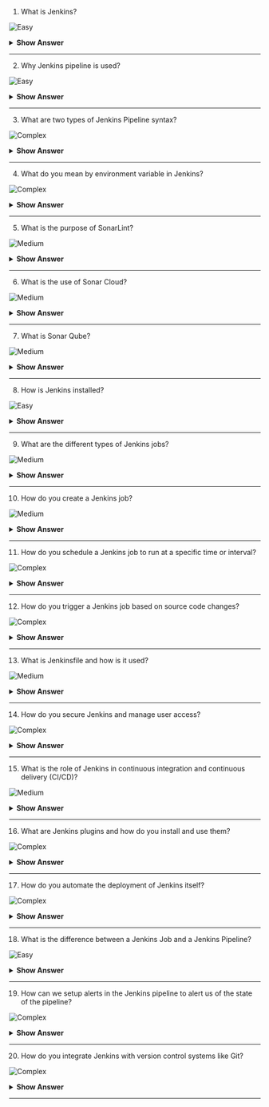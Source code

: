 1. What is Jenkins?

![Easy](https://github.com/revaturelabs/interviewquestions/blob/dev/ComplexityTags/simple%20(2).svg)

<details> <summary> <b> Show Answer </b> </summary>

<blockquote> 

- Jenkins is a self-contained, open-source automation server, which can be used to automate the building, testing and deployment of software.

</blockquote> 

</details>

---

2. Why Jenkins pipeline is used?

![Easy](https://github.com/revaturelabs/interviewquestions/blob/dev/ComplexityTags/simple%20(2).svg)

<details> <summary> <b> Show Answer </b> </summary>

<blockquote> 

- Jenkins Pipeline (or simply Pipeline with a capital P) is a suite of plugins that supports implementing and integrating continuous delivery pipelines into Jenkins. 
- This allows us to automate the process of getting software from version control to our users and customers.

</blockquote> 

</details>

---

3. What are two types of Jenkins Pipeline syntax?

![Complex](https://github.com/revaturelabs/interviewquestions/blob/dev/ComplexityTags/Complex%20(2).svg)

<details> <summary> <b> Show Answer </b> </summary>

<blockquote> 

- A Jenkinsfile can be written using two types of syntax - Declarative and Scripted. 
- Declarative and Scripted Pipelines are constructed fundamentally differently. 
- Declarative Pipeline is a more recent feature of Jenkins Pipeline which:
    - provides richer syntactical features over Scripted Pipeline syntax, and
    - is designed to make writing and reading Pipeline code easier.

</blockquote> 

</details>

---

4. What do you mean by environment variable in Jenkins?

![Complex](https://github.com/revaturelabs/interviewquestions/blob/dev/ComplexityTags/Complex%20(2).svg)

<details> <summary> <b> Show Answer </b> </summary>

<blockquote> 

- Jenkins Pipeline exposes environment variables via the global variable `env`, which is available from anywhere within a `Jenkinsfile`. 
- Few variables listed below-
  - `BUILD_NUMBER`: The current build number, such as "153".
  - `JOB_NAME`: Name of the project of this build, such as "foo" or "foo/bar".
  - `WORKSPACE`: The absolute path of the workspace.

</blockquote> 

</details>

---

5. What is the purpose of SonarLint?

![Medium](https://github.com/revaturelabs/interviewquestions/blob/dev/ComplexityTags/Medium%20(2).svg)

<details> <summary> <b> Show Answer </b> </summary>

<blockquote> 

- SonarLint is a free, open-source linting tool. 
- A linting tool/linter is a software tool which, when integrated with an IDE, can provide increased code quality feedback to the developer.
- SonarLint is an IDE extension that helps detect and fix quality issues as we write code. 
- For Eclipse, you can get it directly from the Eclipse Marketplace, and it will then detect new bugs and quality issues as we code (in Java, JavaScript, PHP, SQL, and Python).

</blockquote> 

</details>

---

6. What is the use of Sonar Cloud?

![Medium](https://github.com/revaturelabs/interviewquestions/blob/dev/ComplexityTags/Medium%20(2).svg)

<details> <summary> <b> Show Answer </b> </summary>

<blockquote> 

- Sonar Cloud is a cloud-based code review solution which can be configured to review code within a cloud repository, such as GitHub.

</blockquote> 

</details>

---

7. What is Sonar Qube?

![Medium](https://github.com/revaturelabs/interviewquestions/blob/dev/ComplexityTags/Medium%20(2).svg)

<details> <summary> <b> Show Answer </b> </summary>

<blockquote> 

- SonarQube is a Code Quality Assurance tool built to work on a centralized server or integrated into a development pipeline that collects and analyzes source code and provides reports for the code quality of our project. 
- SonarQube is an open-source platform developed by SonarSource for continuous inspection of code quality to perform automatic reviews with static analysis of code to detect bugs, code smells on 29 programming languages and enables quality to be measured continually over time.

</blockquote> 

</details>

---

8. How is Jenkins installed?

![Easy](https://github.com/revaturelabs/interviewquestions/blob/dev/ComplexityTags/Complex%20(2).svg)

<details> <summary> <b> Show Answer </b> </summary>

<blockquote> 

- Jenkins is usually shipped as war file which can be run in servlet containers such as Apache Tomcat or GlassFish.
- Docker image of Jenkins is also available, which can be run in Docker as container.

</blockquote> 

</details>

---

9. What are the different types of Jenkins jobs?

![Medium](https://github.com/revaturelabs/interviewquestions/blob/dev/ComplexityTags/Complex%20(2).svg)

<details> <summary> <b> Show Answer </b> </summary>

<blockquote> 

The different types of Jenkins jobs are:

1. Freestyle Jobs: Freestyle jobs are the most flexible type of Jenkins job. They allow you to configure custom build steps, execute shell commands, trigger other jobs, and perform various actions based on your requirements.

2. Pipeline Jobs: Pipeline jobs, also known as Jenkins Pipeline, allow you to define your build process as a code script using the Jenkinsfile. The Jenkinsfile can be written in either the Declarative or Scripted syntax, and it provides powerful capabilities for defining complex build pipelines and managing the entire software delivery process.

3. Maven Jobs: Maven jobs are specifically designed for building Maven-based projects. They automatically configure the Maven environment and provide options to specify the Maven goals, profiles, and other parameters for building and testing the project.

4. Multibranch Pipeline Jobs: Multibranch pipeline jobs are used when you have multiple branches in your version control system (such as Git or SVN), and you want to create separate build pipelines for each branch. This allows you to build, test, and deploy each branch independently.

5. GitHub Organization Jobs: GitHub Organization jobs are used to automatically create Jenkins pipelines for multiple repositories within a GitHub organization. It scans the organization's repositories and creates separate pipeline jobs for each repository, enabling continuous integration and delivery for all projects in the organization.

6. Parameterized Jobs: Parameterized jobs allow you to define parameters that can be passed to the job at runtime. These parameters can be used to customize the build process or provide user inputs during job execution.


</blockquote> 

</details>

---

10. How do you create a Jenkins job?

![Medium](https://github.com/revaturelabs/interviewquestions/blob/dev/ComplexityTags/Complex%20(2).svg)

<details> <summary> <b> Show Answer </b> </summary>

<blockquote> 

To create a Jenkins job, you can follow these steps:

1. Log in to your Jenkins server and navigate to the Jenkins dashboard.

2. Click on "New Item" or "Create new jobs" to create a new Jenkins job.

3. Enter a name for your job and select the type of job you want to create (e.g., Freestyle project, Pipeline, Maven project, etc.).

4. Configure the job settings based on your requirements. This may include specifying the source code repository, build triggers, build steps, post-build actions, and other job-specific settings.

5. Save the job configuration.

6. Once the job is created, you can manually trigger the build by clicking on the "Build Now" or "Build" button. Alternatively, you can set up triggers such as polling the repository for changes or triggering the build based on specific events.

7. Monitor the build status and view the console output to track the progress and any errors or warnings during the build process.

8. Customize the job further by adding additional build steps, integrating with external tools or plugins, setting up parameters, or configuring build artifacts and notifications.

9. Save and update the job configuration as needed.


</blockquote> 

</details>

---

11. How do you schedule a Jenkins job to run at a specific time or interval?

![Complex](https://github.com/revaturelabs/interviewquestions/blob/dev/ComplexityTags/Complex%20(2).svg)

<details> <summary> <b> Show Answer </b> </summary>

<blockquote> 

To schedule a Jenkins job to run at a specific time or interval, you can use the built-in scheduling feature in Jenkins called "Build Triggers." Here's how you can do it:

1. Open the Jenkins job configuration page for the job you want to schedule.

2. Scroll down to the "Build Triggers" section.

3. Check the checkbox next to the trigger option that suits your scheduling needs. Some common options include:

   - **Build periodically**: This allows you to specify a cron-like schedule expression to run the job at specific times or intervals. For example, to run the job every day at 8:00 AM, you can use the expression `0 8 * * *`.

   - **Poll SCM**: This triggers the build when changes are detected in the source code repository. You can specify the polling interval to check for changes.

   - **Build after other projects are built**: This triggers the build when specific projects (defined by their names) have completed a build.

   - **GitHub hook trigger for GITScm polling**: This triggers the build when changes are pushed to the associated GitHub repository.

4. Configure the trigger settings based on your desired schedule or event.

5. Save the job configuration.

Once the job is configured with the appropriate trigger, Jenkins will automatically run the job according to the specified schedule or event.

</blockquote> 

</details>

---

12. How do you trigger a Jenkins job based on source code changes?

![Complex](https://github.com/revaturelabs/interviewquestions/blob/dev/ComplexityTags/Complex%20(2).svg)

<details> <summary> <b> Show Answer </b> </summary>

<blockquote> 

To trigger a Jenkins job based on source code changes, you can use the "Poll SCM" option in the job configuration. Here's how you can do it:

1. Open the Jenkins job configuration page for the job you want to trigger.

2. Scroll down to the "Build Triggers" section.

3. Check the checkbox for "Poll SCM."

4. Specify the polling schedule or interval in the "Schedule" field. For example, to check for changes every 5 minutes, you can use the expression `*/5 * * * *`.

5. Save the job configuration.



</blockquote> 

</details>

---

13. What is Jenkinsfile and how is it used?

![Medium](https://github.com/revaturelabs/interviewquestions/blob/dev/ComplexityTags/Complex%20(2).svg)

<details> <summary> <b> Show Answer </b> </summary>

<blockquote> 

- The Jenkinsfile is a text file used to define the stages, steps, and flow of a CI/CD process in Jenkins. 
- It is stored alongside the project's source code and versioned with it. 
- The Jenkinsfile can be written in Declarative or Scripted Pipeline syntax and specifies the pipeline's stages, such as build, test, deploy, and custom stages, with their respective steps. Using a Jenkinsfile allows for version control, easy sharing, and repeatability of the CI/CD process. 
- It offers flexibility to define complex pipelines, including conditional logic and parallel execution.
-  Jenkins reads the Jenkinsfile during pipeline execution, following the defined stages and steps to build, test, and deploy the application.


</blockquote> 

</details>

---

14. How do you secure Jenkins and manage user access?

![Complex](https://github.com/revaturelabs/interviewquestions/blob/dev/ComplexityTags/Complex%20(2).svg)

<details> <summary> <b> Show Answer </b> </summary>

<blockquote> 

To secure Jenkins and manage user access, you can follow these steps:

1. Enable security: In the Jenkins global configuration, enable security to enforce authentication and authorization.

2. User creation: Create user accounts for each individual who needs access to Jenkins. Assign appropriate roles and permissions to each user.

3. Plugin installation: Install and configure relevant security plugins, such as the Role-based Authorization Strategy plugin, to enhance user access management.

4. Role-based access control: Define roles that represent different job functions or responsibilities within Jenkins. Assign permissions and access levels to each role.

5. Access control matrix: Configure the access control matrix to specify which users or groups have permissions for various Jenkins operations, such as job creation, configuration, and execution.

6. Securing sensitive information: Store sensitive information, such as API tokens or passwords, securely using credentials plugins or environment variables.

7. Single sign-on (SSO): Integrate Jenkins with existing authentication systems, such as LDAP or Active Directory, to enable single sign-on and streamline user management.

8. Audit trail: Enable auditing and logging to track user activities and monitor any unauthorized access attempts.


</blockquote> 

</details>

---

15. What is the role of Jenkins in continuous integration and continuous delivery (CI/CD)?

![Medium](https://github.com/revaturelabs/interviewquestions/blob/dev/ComplexityTags/Complex%20(2).svg)

<details> <summary> <b> Show Answer </b> </summary>

<blockquote> 

- The role of Jenkins in continuous integration and continuous delivery (CI/CD) is to automate and streamline the software development and release processes.
- Jenkins acts as a central hub that facilitates the continuous integration of code changes, automated testing, and the deployment of applications. 
- It enables developers to merge their code changes into a shared repository, triggering the CI/CD pipeline.

</blockquote> 

</details>

---

16. What are Jenkins plugins and how do you install and use them?

![Complex](https://github.com/revaturelabs/interviewquestions/blob/dev/ComplexityTags/Complex%20(2).svg)

<details> <summary> <b> Show Answer </b> </summary>

<blockquote> 

Jenkins plugins are extensions that provide additional functionality to the Jenkins CI/CD platform. They allow users to enhance and customize Jenkins according to their specific requirements. 

To install a Jenkins plugin, you can follow these steps:

1. Access the Jenkins web interface and navigate to the "Manage Jenkins" section.
2. Select the "Manage Plugins" option, which will open the "Plugin Manager" page.
3. In the "Available" tab, you can browse the list of plugins available in the Jenkins plugin repository.
4. Search for the desired plugin using the search box or browse through different categories.
5. Once you find the plugin, select the checkbox next to its name.
6. Click the "Install without restart" button to install the plugin immediately. Alternatively, you can select the "Download now and install after restart" option if you want to install it during the next Jenkins restart.
7. Jenkins will download and install the selected plugin.


</blockquote> 

</details>

---

17. How do you automate the deployment of Jenkins itself?

![Complex](https://github.com/revaturelabs/interviewquestions/blob/dev/ComplexityTags/Complex%20(2).svg)

<details> <summary> <b> Show Answer </b> </summary>

<blockquote> 

To automate the deployment of Jenkins itself, you can follow these general steps:

1. Set up an infrastructure provisioning tool: Use a tool like Ansible, Chef, or Terraform to automate the provisioning of the infrastructure where Jenkins will be deployed. This can include creating virtual machines, configuring networking, and installing the necessary dependencies.

2. Define the Jenkins configuration: Prepare a configuration file or script that defines the desired configuration of Jenkins, including plugins, security settings, system preferences, and other customizations. This configuration file can be in the form of a Jenkinsfile or a configuration management tool script.

3. Use configuration management tooling: Utilize a configuration management tool like Ansible, Chef, or Puppet to automate the installation and configuration of Jenkins on the provisioned infrastructure. The tool will execute the necessary commands to install Jenkins, apply the desired configuration, and ensure that Jenkins is running with the correct settings.

4. Implement version control for Jenkins configuration: Store the Jenkins configuration file or scripts in a version control system like Git. This allows you to track changes, collaborate with others, and easily roll back or revert to previous configurations if needed.

5. Set up continuous integration for Jenkins configuration: Implement a CI pipeline for the Jenkins configuration files themselves. This ensures that any changes to the configuration are automatically tested and validated before deployment. This can include running automated tests, syntax checks, and static code analysis on the configuration files.


</blockquote> 

</details>

---


18. What is the difference between a Jenkins Job and a Jenkins Pipeline?

![Easy](https://github.com/revaturelabs/interviewquestions/blob/dev/ComplexityTags/Complex%20(2).svg)

<details> <summary> <b> Show Answer </b> </summary>

<blockquote> 

A Jenkins job and a Jenkins pipeline are two different ways to define and manage automation in Jenkins:

1. **Jenkins Job:** A Jenkins job, also known as a freestyle job or a traditional job, is the basic unit of work in Jenkins. It allows you to define a series of build steps, such as compiling code, running tests, and deploying artifacts. A Jenkins job is typically configured using the Jenkins web interface and can be triggered manually or by various events, such as source code changes or a time-based schedule. Jenkins jobs are suitable for simple, linear workflows without complex dependencies or conditional logic.

2. **Jenkins Pipeline:** A Jenkins pipeline, also known as a Jenkinsfile pipeline or a scripted/declarative pipeline, is a more advanced and flexible way to define continuous integration and continuous delivery (CI/CD) processes in Jenkins. It allows you to define your entire build/test/deploy pipeline as code, using a domain-specific language (DSL). With a Jenkins pipeline, you can define complex workflows, including parallel execution, conditional logic, and integration with external tools. The pipeline is defined in a Jenkinsfile, which can be stored alongside the source code in a version control system. Jenkins pipelines provide better visibility, maintainability, and reusability compared to traditional Jenkins jobs.


</blockquote> 

</details>

---

19. How can we setup alerts in the Jenkins pipeline to alert us of the state of the pipeline?

![Complex](https://github.com/revaturelabs/interviewquestions/blob/dev/ComplexityTags/Complex%20(2).svg)

<details> <summary> <b> Show Answer </b> </summary>

<blockquote> 

- **Email notifications:** Jenkins has built-in support for email notifications. You can configure Jenkins to send email notifications when a build fails, succeeds, or when other specific conditions are met. You can specify the recipients, email content, and triggers for sending the email notifications.

</blockquote> 

</details>

---

20. How do you integrate Jenkins with version control systems like Git?

![Complex](https://github.com/revaturelabs/interviewquestions/blob/dev/ComplexityTags/Complex%20(2).svg)

<details> <summary> <b> Show Answer </b> </summary>

<blockquote> 

To integrate Jenkins with version control systems like Git, you can use plugins and configure the Jenkins job to interact with the Git repository. Here's a general outline of the steps:

1. Install the Git Plugin: Install the "Git Plugin" in Jenkins from the Plugin Manager. This plugin provides the necessary functionality to interact with Git repositories.

2. Configure Git repository credentials: In the Jenkins job configuration, specify the Git repository URL and provide the appropriate credentials (username/password or SSH key) to access the repository.

3. Set up the branch to build: Specify the branch or branches you want Jenkins to monitor for changes. You can configure Jenkins to build automatically whenever changes are pushed to a specific branch or branches.

4. Define build triggers: Configure the build triggers based on your requirements. You can set up Jenkins to poll the Git repository at regular intervals to check for changes or configure it to trigger a build whenever a specific event occurs, such as a commit or a pull request.

5. Define build steps: Configure the build steps in your Jenkins job, such as compiling code, running tests, and deploying artifacts. You can use build tools like Maven, Gradle, or custom shell scripts to perform these tasks.

6. Set up post-build actions: Configure post-build actions, such as archiving artifacts, sending notifications, or triggering downstream jobs. You can specify actions to be performed after the build is completed, based on the build status or other criteria.


</blockquote> 

</details>

---
